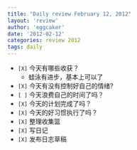 ```yaml
---
title: "Daily review February 12, 2012" 
layout: 'review'
author: 'eggcaker'
date: '2012-02-12'
categories: review 2012
tags: daily
---
```



  * `[X]` 今天有哪些收获？ 
    * 蛙泳有进步，基本上可以了 
  * `[X]` 今天有没有控制好自己的情绪? 
  * `[ ]` 今天浪费自己的时间了吗？ 
  * `[X]` 今天的计划完成了吗？ 
  * `[X]` 今天的好习惯执行了吗？ 
  * `[X]` 整理收集篮 
  * `[X]` 写日记 
  * `[X]` 发布日志草稿 

